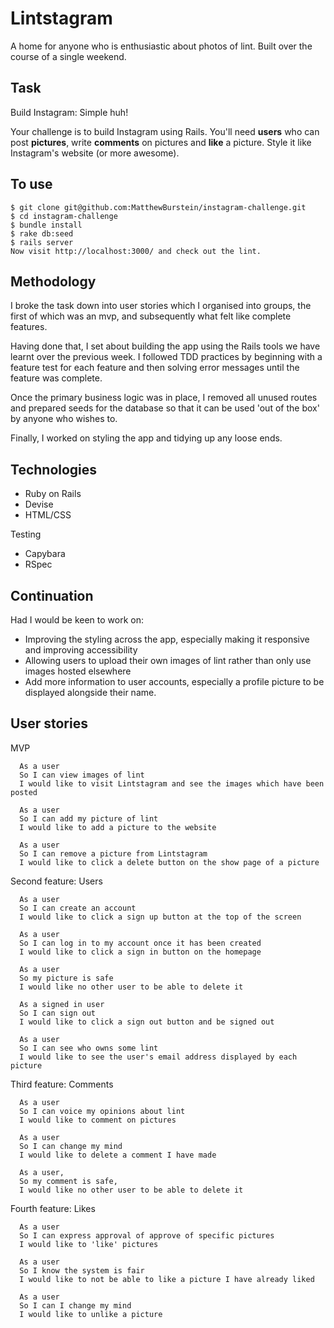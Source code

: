 Lintstagram
===================
A home for anyone who is enthusiastic about photos of lint. Built over the course of a single weekend.

## Task

Build Instagram: Simple huh!

Your challenge is to build Instagram using Rails. You'll need **users** who can post **pictures**, write **comments** on pictures and **like** a picture. Style it like Instagram's website (or more awesome).

## To use

```
$ git clone git@github.com:MatthewBurstein/instagram-challenge.git
$ cd instagram-challenge
$ bundle install
$ rake db:seed
$ rails server
Now visit http://localhost:3000/ and check out the lint.
```

## Methodology

I broke the task down into user stories which I organised into groups, the first of which was an mvp, and subsequently what felt like complete features.

Having done that, I set about building the app using the Rails tools we have learnt over the previous week. I followed TDD practices by beginning with a feature test for each feature and then solving error messages until the feature was complete.

Once the primary business logic was in place, I removed all unused routes and prepared seeds for the database so that it can be used 'out of the box' by anyone who wishes to.

Finally, I worked on styling the app and tidying up any loose ends.

## Technologies
- Ruby on Rails
- Devise
- HTML/CSS

Testing
- Capybara
- RSpec

## Continuation
Had I would be keen to work on:
- Improving the styling across the app, especially making it responsive and improving accessibility
- Allowing users to upload their own images of lint rather than only use images hosted elsewhere
- Add more information to user accounts, especially a profile picture to be displayed alongside their name.

## User stories

MVP
```
  As a user
  So I can view images of lint
  I would like to visit Lintstagram and see the images which have been posted

  As a user
  So I can add my picture of lint
  I would like to add a picture to the website

  As a user
  So I can remove a picture from Lintstagram
  I would like to click a delete button on the show page of a picture
```

Second feature: Users
```
  As a user
  So I can create an account
  I would like to click a sign up button at the top of the screen

  As a user
  So I can log in to my account once it has been created
  I would like to click a sign in button on the homepage

  As a user
  So my picture is safe
  I would like no other user to be able to delete it

  As a signed in user
  So I can sign out
  I would like to click a sign out button and be signed out

  As a user
  So I can see who owns some lint
  I would like to see the user's email address displayed by each picture
```

Third feature: Comments
```
  As a user
  So I can voice my opinions about lint
  I would like to comment on pictures

  As a user
  So I can change my mind
  I would like to delete a comment I have made

  As a user,
  So my comment is safe,
  I would like no other user to be able to delete it
```

Fourth feature: Likes

```
  As a user
  So I can express approval of approve of specific pictures
  I would like to 'like' pictures

  As a user
  So I know the system is fair
  I would like to not be able to like a picture I have already liked

  As a user
  So I can I change my mind
  I would like to unlike a picture
```
